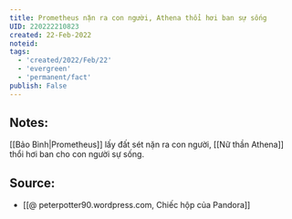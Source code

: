 ```yaml
---
title: Prometheus nặn ra con người, Athena thổi hơi ban sự sống
UID: 220222210823
created: 22-Feb-2022
noteid:
tags:
  - 'created/2022/Feb/22'
  - 'evergreen'
  - 'permanent/fact'
publish: False
---
```

## Notes:
[[Bảo Bình|Prometheus]] lấy đất sét nặn ra con người, [[Nữ thần Athena]] thổi hơi ban cho con người sự sống.

## Source:
- [[@ peterpotter90.wordpress.com, Chiếc hộp của Pandora]]




